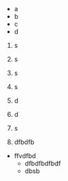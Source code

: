 * a
* b
* c
* d

1. s
2. s
3. s
4. s
5. d
6. d
7. s

1. dfbdfb
  - ffvdfbd
    - dfbdfbdfbdf
    - dbsb
